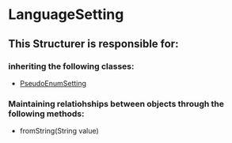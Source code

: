 # LanguageSetting
## This Structurer is responsible for:
### inheriting the following classes:
* [PseudoEnumSetting](../ServiceProviders/PseudoEnumSetting.md)
### Maintaining relatiohships between objects through the following methods: 
* fromString(String value)
